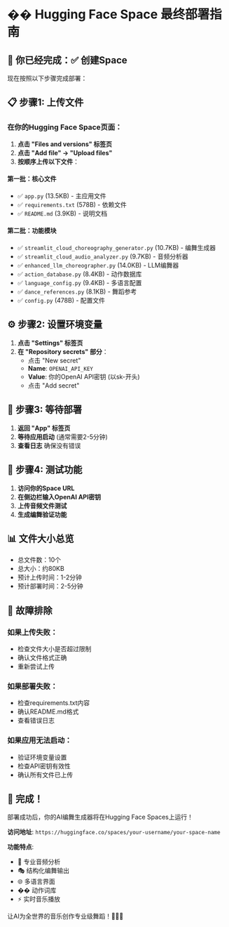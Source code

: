 # �� Hugging Face Space 最终部署指南

## 🎯 你已经完成：✅ 创建Space

现在按照以下步骤完成部署：

## 📋 步骤1: 上传文件

### 在你的Hugging Face Space页面：

1. **点击 "Files and versions" 标签页**
2. **点击 "Add file" → "Upload files"**
3. **按顺序上传以下文件**：

#### 第一批：核心文件
- ✅ `app.py` (13.5KB) - 主应用文件
- ✅ `requirements.txt` (578B) - 依赖文件
- ✅ `README.md` (3.9KB) - 说明文档

#### 第二批：功能模块
- ✅ `streamlit_cloud_choreography_generator.py` (10.7KB) - 编舞生成器
- ✅ `streamlit_cloud_audio_analyzer.py` (9.7KB) - 音频分析器
- ✅ `enhanced_llm_choreographer.py` (14.0KB) - LLM编舞器
- ✅ `action_database.py` (8.4KB) - 动作数据库
- ✅ `language_config.py` (9.4KB) - 多语言配置
- ✅ `dance_references.py` (8.1KB) - 舞蹈参考
- ✅ `config.py` (478B) - 配置文件

## ⚙️ 步骤2: 设置环境变量

1. **点击 "Settings" 标签页**
2. **在 "Repository secrets" 部分**：
   - 点击 "New secret"
   - **Name**: `OPENAI_API_KEY`
   - **Value**: 你的OpenAI API密钥 (以sk-开头)
   - 点击 "Add secret"

## 🚀 步骤3: 等待部署

1. **返回 "App" 标签页**
2. **等待应用启动** (通常需要2-5分钟)
3. **查看日志** 确保没有错误

## 🎯 步骤4: 测试功能

1. **访问你的Space URL**
2. **在侧边栏输入OpenAI API密钥**
3. **上传音频文件测试**
4. **生成编舞验证功能**

## 📊 文件大小总览

- 总文件数：10个
- 总大小：约80KB
- 预计上传时间：1-2分钟
- 预计部署时间：2-5分钟

## 🔧 故障排除

### 如果上传失败：
- 检查文件大小是否超过限制
- 确认文件格式正确
- 重新尝试上传

### 如果部署失败：
- 检查requirements.txt内容
- 确认README.md格式
- 查看错误日志

### 如果应用无法启动：
- 验证环境变量设置
- 检查API密钥有效性
- 确认所有文件已上传

## 🎉 完成！

部署成功后，你的AI编舞生成器将在Hugging Face Spaces上运行！

**访问地址**: `https://huggingface.co/spaces/your-username/your-space-name`

**功能特点**:
- 🎵 专业音频分析
- 🎭 结构化编舞输出
- 🌐 多语言界面
- �� 动作词库
- ⚡ 实时音乐播放

让AI为全世界的音乐创作专业级舞蹈！🎵💃🌐
